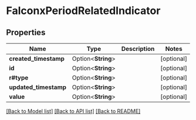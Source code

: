 # FalconxPeriodRelatedIndicator

## Properties

Name | Type | Description | Notes
------------ | ------------- | ------------- | -------------
**created_timestamp** | Option<**String**> |  | [optional]
**id** | Option<**String**> |  | [optional]
**r#type** | Option<**String**> |  | [optional]
**updated_timestamp** | Option<**String**> |  | [optional]
**value** | Option<**String**> |  | [optional]

[[Back to Model list]](../README.md#documentation-for-models) [[Back to API list]](../README.md#documentation-for-api-endpoints) [[Back to README]](../README.md)


